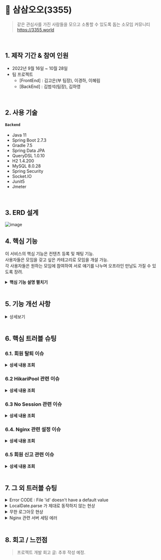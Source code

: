 # :pushpin: 삼삼오오(3355)
>같은 관심사를 가진 사람들을 모으고 소통할 수 있도록 돕는 소모임 커뮤니티  
>https://3355.world  

</br>

## 1. 제작 기간 & 참여 인원
- 2022년 9월 16일 ~ 10월 28일
- 팀 프로젝트
  - [FrontEnd] : 김고은(부 팀장), 이경하, 이혜림
  - [BackEnd]  : 김범석(팀장), 김하영 

</br>

## 2. 사용 기술
#### `Backend`
  - Java 11
  - Spring Boot 2.7.3
  - Gradle 7.5
  - Spring Data JPA
  - QueryDSL 1.0.10
  - H2 1.4.200
  - MySQL 8.0.28
  - Spring Security
  - Socket.IO
  - Junit5
  - Jmeter

</br>

## 3. ERD 설계
![image](https://user-images.githubusercontent.com/110332047/197563865-388aeeb3-2854-41c0-842b-200f174903c8.png)


## 4. 핵심 기능
이 서비스의 핵심 기능은 컨텐츠 등록 및 채팅 기능.   
사용자들은 모임을 갖고 싶은 카테고리로 모임을 개설 가능.   
각 사용자들은 원하는 모임에 참여하여 서로 얘기를 나누며 오프라인 만남도 가질 수 있도록 장려.

<details>
<summary><b>핵심 기능 설명 펼치기</b></summary>
<div markdown="1">

### 4.1. 회원가입 및 로그인 
  - 카카오톡을 이용한 소셜 로그인 
  - JWT 발급을 통한 로그인 
  - 토큰 재발급 구현
  - 회원 정보 수정 구현
  - 회원 탈퇴 구현

### 4.2. 게시글 
  - 게시글 업로드 구현
  - 카테고리별 다른 기본 이미지 업로드
  - 스케쥴러 도입
    1. 모집 마감일이 지났을 때 모집인원이 0인 경우 CLOSE로 업데이트
    2. 모집 마감일이 지났을 때 모집인원이 1명 이상인 경우 DONE으로 업데이트 

### 4.3. 지원 신청 기능 
  - 모임 주최가가 아닌 회원의 경우 모임 참가신청 및 취소 가능
  - 모임 주최자가 참가 신청 수락 시 모임 참여 가능

### 4.4 채팅 기능
  - 게시글 작성시 채팅방 생성
  - 다른 지원자들의 참가 신청이 수락될 경우 채팅방에 참여 
  - 채팅방에 읽지 않은 채팅 메세지 개수 조회 가능
  
### 4.5. 실시간 알림 기능 
  - 회원이 작성한 게시글에 댓글이 달린 경우 실시간 알림 전송
  - 회원이 작성한 게시글에 신청이 있을 경우 실시간 알림 전송
  - 모임 신청 거절 시 실시간 알림 전송
  - 모임 신청 승인 시 실시간 알림 전송 

### 4.5. 신고 기능 
  - 게시글, 댓글 및 회원에 대해 신고 가능 
  - 누적 신고 처리 횟수 10회 이상이 되면 회원 제재 
  - 관리자만 관리할 수 있도록 관리자 권한부여


</div>
</details>

</br>

## 5. 기능 개선 사항 
<details>
<summary> 상세보기 </summary>
<div markdown="1">

### 5.1. 회원 가입 
<details>
<summary> 상세보기 </summary>
<div markdown="1">

- 개선 전 
  - 카카오로 로그인 하는 유저와 일반 가입 유저를 구분하지 않고 DataBase에 저장
- 개선 후 
  - 카카오를 사용하여 로그인 하는 유저는 kakao, 일반 회원 가입을 하는 유저는 normal로 변경
- 개선 이유 
  - 추후에 카카오 유저와 일반 유저와 관련된 추가 기능 개발의 여부를 고려하여 개선을 진행

</div>
</details>

### 5.2. 회원 수정 
<details>
<summary> 상세보기 </summary>
<div markdown="1">

- 개선 전
  - 회원 정보 수정 시 성공적으로 회원 정보 수정이 되었음만을 알려줌 
- 개선 후  
  - 회원 정보 수정시 response Header에 재발급 된 토큰 반환 
- 개선 이유 
  - 회원 정보 수정시 기존 회원이 가지고 있는 토큰이 만료되어 강제 로그아웃이 됨 
  - 이를 방지하기 지속적으로 로그인 상태를 유지할 수 잇도록 토큰을 header에 발급 

</div>
</details>


### 5.3. 게시글 상태 변경 (날짜 기준)
<details>
<summary> 상세보기 </summary>
<div markdown="1">

- 개선 전  
  - 모임의 상태를 관리자가 수동적으로 조작을 해주어야 함 
- 개선 후 (1차)  
  - 스케쥴러 도입 후 매일 새벽 1시에 모집 마감일이나 모임일이 현재 기준으로 지난 경우 DONE 혹은 CLOSURE 상태로 변경 
- 개선 이유 
  - 관리자가 매일 일일히 게시글 상태를 모니터링하며 상태를 바꿔 주는 것은 비효율적인 로직이라 판단되어 자동화로 변경함
- 개선 후 (2차)
  - 스케쥴러가 작동할 때 만약 모집 인원이 0명인 게시글의 경우 CLOSURE 으로 상태 변경 
  - 스케쥴러가 작동할 때 만약 모집 인원이 1명이라도 있는 경우 DONE 으로 상태 변경 
- 개선 이유 
  - 게시글 모집 마감 혹은 모집 종료(비활성화)를 구분하기 위해 상세 로직 추가 

</div>
</details>

### 5.4. 게시글 상태 변경 (모집 인원 기준)
<details>
<summary> 상세보기 </summary>
<div markdown="1">

- 개선 전  
  - 해당 모임에 신청 정원이 다 찼을 때에도 모임의 상태가 DONE으로 변경되지 않음
- 개선 후  
  - 해당 모임에 신청 정원이 다 차게 되면 DONE 상태로 변경
- 개선 이유 
  - 관리자가 일일히 모집 상태를 바꾸는 것은 비효율적이라 판단됨
  - 신청정원이 다 찼는데도 신청 승인을 할 수 있는 문제가 생김

</div>
</details>

### 5.5. Pagination
<details>
<summary> 상세보기 </summary>
<div markdown="1">

- 개선 전 
  - Page 정보 관련한 내용들을 일일히 로직 구현
- 개선 후 
  - JPA 에서 제공하는 Page< > 를 사용하여 페이지 관련 정보들을 추출
- 개선 이유 
  - Page 관련한 정보들을 직접 구현하는데 있어 잦은 실수 및 에러가 발생할 가능성이 높아보여 안전한 방법으로 구현

</div>
</details>

### 5.5. 동적 검색
<details>
<summary> 상세보기 </summary>
<div markdown="1">

- 개선 전 
  - 동적 검색 기능구현을 할 때 keyword 및 category 의 존재 유무에 따라 조건문을 사용하여 검색 기능을 구현
- 개선 후 
  - Querydsl 을 사용하여 유연한 검색 기능을 구현
- 개선 이유 
  - null 값 혹은 Empty 값 들어오는 조건에 대해 필터링을 하는 것에 있어 로직이 많이 복잡해지는 것을 확인
  - 로직의 실수를 줄이기 위해 Querydsl 적용

</div>
</details>

### 5.6. 관리자 권한 수정 
<details>
<summary> 상세보기 </summary>
<div markdown="1">

- 개선 전
    - 기존 관리자 권한의 경우 댓글 및 게시글에 대해 신고가 들어왔을 때에만 삭제가 가능
_- 개선 후
    - 관리자 권한을 가지고 있을 경우 신고가 들어오지 않아도 직접 게시글 및 댓글 삭제가 가능 
- 개선 이유
    - 관리자가 더욱 효율적으로 게시글 및 댓글 관리를 할 수 있도록 개선을 진행

</div>
</details>
  
### 5.7. 토큰 전략 변경 
<details>
<summary> 상세보기 </summary>
<div markdown="1">

- 개선 전
    - 전체 접근이 가능한 일부 API를 제외한 나머지 API의 경우 AccessToken과 RefreshToken을 사용하여 회원 검증을 진행
_- 개선 후
    - 토큰 재발급을 제외한 나머지 API에서는 AccessToken만 사용 
- 개선 이유
    - 모든 API에서 RefreshToken을 보낼 경우 탈취되면 큰 문제가 발생한다 판단하여 토큰 전략 변경 진행

</div>
</details>


</div>
</details>




</br>

## 6. 핵심 트러블 슈팅
### 6.1. 회원 탈퇴 이슈 
<details>
<summary><b>상세 내용 조회</b></summary>
<div markdown="1">

  - 도입 이유 
    - 회원이 탈퇴할 때 회원의 정보를 따로 처리하기 위해 도입 
  - 문제 발생 
    - 회원이 탈퇴할 경우 탈퇴한 회원의 관련된 활동들이 삭제되어야 하는 상황이 발생. 이로 인하여 다른 사람들의 활동 지표가 떨어지는 현상 발생 
  - 문제 원인 
    - Member와 Post 및 다른 Entity들이 연관관계가 맺어져 있어 회원을 삭제해야 하는 상황이 발생
  - 선택지 
    1) 각 데이터들의 연관 관계를 끊어서 서비스를 운영
    2) 회원 정보를 영구적으로 바꾸어 서비스를 운영 
    3) 회원 탈퇴 관련 Table을 하나 더 생성하여 서비스를 관리 
  - 의견 결정 
    - 유연한 객체 지향 프로그래밍을 위해서는 연관관계를 맺는 것이 좋다고 판단.
    - 회원 탈퇴시 재가입의 경우를 고려해 필요한 정보들을 일정기간 보관하는 것이 좋다고 판단.
    - 회원 탈퇴시 중요한 일부 정보를 다른 Table에 보관하고 Member Table에는 중요한 정보를 삭제
    - 탈퇴 후 5년이 지난 회원의 경우 Scheduler를 사용하여 자동적으로 회원 정보가 삭제되는 것으로 문제 해결
</div>
</details>

### 6.2 HikariPool 관련 이슈 
<details>
<summary><b>상세 내용 조회</b></summary>
<div markdown="1">

  - 문제 발생 
    - 실시간 알림을 구현한 후로 서버에 배포하였을 때 배포한 지 얼마 지나지 않아 서버 전반적으로 데이터들이 조회가 안되는 현상 발생
  - 문제 원인 
    - Client가 구독을 할 때 마다 Hikari Connection Pool( 이하 CP)을 사용하고 반납을 하지 않음
    - 이로 인해 다른 요청들이 CP를 받지 못하고 기다리다가 시간 초과로 인해 문제 발생 
  - 해결 방안 
    1) 1차 해결 방안
       - application.properties에서
       - > spring.datasource.hikari.maximum-pool-size = 30 으로 CP를 늘려줌  
    2) 2차 해결 방안 
       - Spring에서 Open-Session-In-View (이하 OSIV) : true 설정이 기본값
       - OSIV가 true 이면 영속성 컨텍스트가 살아있는 주기가 길다는 문제가 존재 
       - 이를 해결하기 위해 OSIV :off 설정하여 트랜잭션 종료시 영속성 컨텍스트가 닫힐 수 있도록 해결 

</div>
</details>

### 6.3 No Session 관련 이슈
<details>
<summary><b>상세 내용 조회</b></summary>
<div markdown="1">

- 문제 발생
    - post 관하여 equals 문법을 사용하는 구문에서 No Session Error가 발생
- 문제 원인
    - Entity 연관관계 설정에서 Lazy Loading이 설정이 되어 있어 No Session 문제가 발생
    - LazyLoading이 되어 있을경우 해당 Entity 값을 직접꺼내지 않는다면 Proxy 객체를 반환
    - Proxy 객체와 객체를 비교할 수 없어 에러가 발생 
- 해결 방안
    - 같은 세션을 유지하기 위해 @Transactional 어노테이션을 사용하여 해결을 진행함.
</div>
</details>

### 6.4. Nginx 관련 설정 이슈 
<details>
<summary><b>상세 내용 조회</b></summary>
<div markdown="1">

- 도입 이유 
    - 기존에는 Nginx를 적용하지 않고 서버를 운영하고 있었으나, 무중단 배포 및 https 적용 및 비용의 효율성으로 인해 도입을 하게 됨
- 문제 발생 
    - 무중단 배포, 안정적인 서버 및 https를 용이하게 사용하기 위해 서버에 Nginx를 적용한 뒤로
    - 그동안 잘 작동하던 WebSocket 및 ServerSentEvent가 동작하지 않는 현상이 발생
      (failed: Error during WebSocket handshake: Unexpected response code:200)
  - 웹소켓 
    - 문제 원인
      - 웹소켓의 경우 response로 status code 101 (switching protocol)를 반환해야 하지만 200 OK 가 전달되어 나타나는 오류
    - 선택지 
      1) 웹소켓을 선택하기 전으로 서버를 되돌리기
      2) Nginx 추가 설정을 하여 통신을 할 수 있도록 해결하기
    - 의견 결정
      - Nginx를 적용한 후로 안정적인 서버 운영이 가능해졌음
      - Nginx를 적용한 후로 비교적 쉽게 https 적용이 가능 
      - Nginx로 인한 이점이 더 많아 nginx.conf 설정을 변경하여 사용할 수 있도록 결정
 
  - SSE(Server-Sent-Event)
      - 문제 원인 
        - Nginx는 기본적으로 Upstream으로 요청을 보낼 때 Http/1.0 버전을 사용
        - Http/1.1의 경우 지속 연결이 기본이기에 헤더를 따로 설정할 필요가 없지만
        - Nginx에서 백엔드의 WAS로 요청을 보낼 때에는 HTTP/1.0을 사용하고 Connection:close 헤더를 사용함.
        - 이로 인해 지속 연결을 계속 닫아 SSE 가 정상적으로 작동하지 않음
      - 선택지 
        1) 웹소켓을 선택하기 전으로 서버를 되돌리기
        2) Nginx 추가 설정을 하여 SSE를 사용
      - 의견 결정 
           - Nginx 를 적용한 후로 안정적인 서버 운영이 가능해졌음
           - Nginx를 적용한 후로 비교적 쉽게 https 적용이 가능
           - Nginx로 인한 이점이 더 많아 nginx.conf 설정을 변경하여 사용할 수 있도록 결정


</div>
</details>

### 6.5 회원 신고 관련 이슈 
<details>
<summary><b>상세 내용 조회</b></summary>
<div markdown="1">

- 도입 이유
    - 커뮤니티 플랫폼 특성상 광고성 게시글 광고성 댓글에 취약함
    - 커뮤니티 플랫폼 특성상 부적절한 댓글 및 게시글을 작성할 가능성이 있음
    - 이에 따라 신고기능이 필요하여 도입
    - **신고의 경우 댓글, 게시글, 회원에 대해 신고 가능** 
- 문제 발생
    - 게시글 및 댓글에 대해서는 정상적으로 게시글을 제재할 수 있음
    - 회원을 신고 처리 시 바로 활동을 못하도록 제재를 해야 하는 상황 발생  
- 문제 원인
    - 신고 접수 처리시 상태 변경하는 로직만이 존재
    - 회원 관련하여 누적 신고가 몇 회 인지 확인 할 방법이 없음 
- 선택지
    1) 회원 신고 처리시 회원을 바로 제재함
    2) 회원 관련하여 신고를 하지 않음 
    3) 누적 신고를 적용하여 누적 신고 횟수가 일정 숫자를 넘을 경우 제재를 가함 
- 의견 결정
    - 신고 처리시 회원을 바로 제재하는 것은 너무 강압적인 방법
    - 채팅 및 다양한 부분에서 악성 회원을 신고할 수 있는 방법이 없음
    - 게시글, 댓글 및 회원 신고에 대해 누적 신고제를 도입
    - 10회 제재를 당하게 되면 회원 활동이 금지됨 
</div>
</details>





</br>

## 7. 그 외 트러블 슈팅
<details>
<summary> Error CODE : File 'id' doesn't have a default value </summary>
<div markdown="1">

- 원인 
  - 처음에 데이터 베이스를 생성 시 id 전략에 **@GeneratedValue(strategy = IDENTITY)** 를 사용하지 않고 데이터를 생성하여 primary 키에 AI(Auto Increase) 조건이 붙지 않음
  - 그에 반해 수정된 코드에서는 @GeneratedValue(strategy=IDENTITY)를 사용 하여 에러 발생
- 해결방법 
  - MySQL에서 primary key 에 AI 조건 설정 

</div>
</details>

<details>
<summary> LocalDate.parse 가 제대로 동작하지 않는 현상   </summary>
<div markdown="1">

- 원인
    - 기존에 LocalDateTime 으로 작업을 하던 상황이기에 Method 들이 LocalDateTime 으로 구현되어 있었음
- 해결방법 
  - Entity 및 Dto LocalDateTime 및 LocalDateTime 형식을 LocalDate 로 변경

</div>

</details>

<details>
<summary> 무한 로그아웃 현상 </summary>
<div markdown="1">

- 원인
    - 로그아웃시 Database에서 RefreshToken 이 유효한지 검증하는 로직이 없었음
    - 이로 인해 기존에 들고 있던 RefreshToken 으로 무한 로그아웃이 가능한 현상이 발생 
- 해결방법 
  - logout시 우선적으로 Database에 RefreshToken 이 존재하는지 검사하는 로직 추가  

</div>
</details>

<details>
<summary> Nginx 관련 서버 세팅 에러 </summary>
<div markdown="1">

- 1차 문제  
  - 원인
    - server 설정과 관련된 nginx.conf 파일의 잘못된 위치에 코드 작성
  - 해결방법 
    - mail 문단에 작성되어있던 server 정보 파일을 http 문단으로 이전
- 2차 문제 
  - 원인 
    - sh파일에서 주석처리 관련 잘못 기입된 부분이 있어 sh가 정상적으로 작동되지 않음
  - 해결방법 
    - 문제가 발생하던 주석을 찾아 수정
- 3차 문제
  - 원인 
    - 검증 로직 관련하여 10번의 iteration 진행 시 error가 발생
  - 해결방법 
    - 10번의 iteration을 5번의 iteration으로 줄인 후 정상적으로 작동하는 것을 확인
- 최종 해결방안 
  - 기존의 경우 EC2를 ubuntu를 사용하고 있었음
  - EC2에는 기본적으로 nginx.conf 파일이 잘 되어있지 않았음
  - 이에 따라 EC2 를 Amazon Linux를 사용함

</div>
</details>





    
</br>

## 8. 회고 / 느낀점
>프로젝트 개발 회고 글: 추후 작성 예정.
